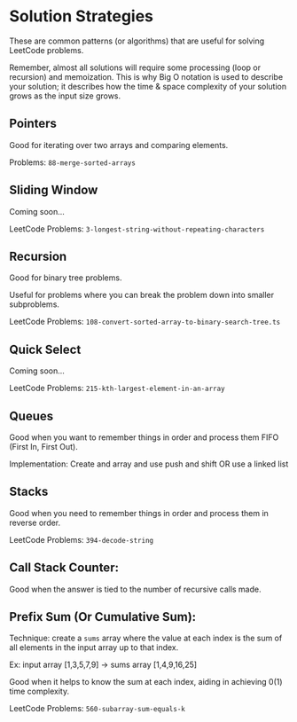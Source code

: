 # Solution Strategies

These are common patterns (or algorithms) that are useful for solving LeetCode problems.

Remember, almost all solutions will require some processing (loop or recursion) and memoization.  This is why Big O notation is used to describe your solution; it describes how the time & space complexity of your solution grows as the input size grows.

## Pointers

Good for iterating over two arrays and comparing elements.

Problems:
`88-merge-sorted-arrays`

## Sliding Window

Coming soon...

LeetCode Problems:
`3-longest-string-without-repeating-characters`

## Recursion

Good for binary tree problems.

Useful for problems where you can break the problem down into smaller subproblems.


LeetCode Problems:
`108-convert-sorted-array-to-binary-search-tree.ts`

## Quick Select

Coming soon...

LeetCode Problems:
`215-kth-largest-element-in-an-array`

## Queues

Good when you want to remember things in order and process them FIFO (First In, First Out).

Implementation: Create and array and use push and shift OR use a linked list

## Stacks

Good when you need to remember things in order and process them in reverse order.

LeetCode Problems:
`394-decode-string`

## Call Stack Counter:

Good when the answer is tied to the number of recursive calls made.

## Prefix Sum (Or Cumulative Sum):

Technique: create a `sums` array where the value at each index is the sum of all elements in the input array up to that index.

Ex: input array [1,3,5,7,9] -> sums array [1,4,9,16,25]

Good when it helps to know the sum at each index, aiding in achieving 0(1) time complexity.

LeetCode Problems:
`560-subarray-sum-equals-k`
